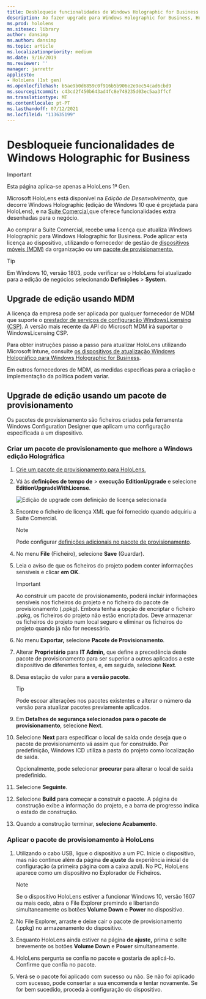 ```yaml
---
title: Desbloqueie funcionalidades de Windows Holographic for Business
description: Ao fazer upgrade para Windows Holographic for Business, HoloLens fornece funcionalidades extra que são projetadas para o negócio.
ms.prod: hololens
ms.sitesec: library
author: dansimp
ms.author: dansimp
ms.topic: article
ms.localizationpriority: medium
ms.date: 9/16/2019
ms.reviewer: ''
manager: jarrettr
appliesto:
- HoloLens (1st gen)
ms.openlocfilehash: b5ae9b0d6859c0f916b5b906e2e9ec54cad6cbd9
ms.sourcegitcommit: c43cd2f450b643ad4fc8e749235d03ec5aa3ffcf
ms.translationtype: MT
ms.contentlocale: pt-PT
ms.lasthandoff: 07/12/2021
ms.locfileid: "113635199"
---
```

# <a name="unlock-windows-holographic-for-business-features"></a>Desbloqueie funcionalidades de Windows Holographic for Business

> [!IMPORTANT]
> Esta página aplica-se apenas a HoloLens 1ª Gen.

Microsoft HoloLens está disponível na *Edição de Desenvolvimento,* que decorre Windows Holographic (edição de Windows 10 que é projetada para HoloLens), e na [Suite Comercial,](hololens-commercial-features.md)que oferece funcionalidades extra desenhadas para o negócio.

Ao comprar a Suite Comercial, recebe uma licença que atualiza Windows Holographic para Windows Holographic for Business. Pode aplicar esta licença ao dispositivo, utilizando o fornecedor de gestão de [dispositivos móveis (MDM)](#edition-upgrade-by-using-mdm) da organização ou um [pacote de provisionamento.](#edition-upgrade-by-using-a-provisioning-package)

> [!TIP]
> Em Windows 10, versão 1803, pode verificar se o HoloLens foi atualizado para a edição de negócios selecionando **Definições**  >  **System.**

## <a name="edition-upgrade-by-using-mdm"></a>Upgrade de edição usando MDM

A licença da empresa pode ser aplicada por qualquer fornecedor de MDM que suporte o [prestador de serviços de configuração WindowsLicensing (CSP)](https://msdn.microsoft.com/library/windows/hardware/dn904983.aspx). A versão mais recente da API do Microsoft MDM irá suportar o WindowsLicensing CSP.

Para obter instruções passo a passo para atualizar HoloLens utilizando Microsoft Intune, consulte [os dispositivos de atualização Windows Holográfico para Windows Holographic for Business](/intune/holographic-upgrade).

 Em outros fornecedores de MDM, as medidas específicas para a criação e implementação da política podem variar.

## <a name="edition-upgrade-by-using-a-provisioning-package"></a>Upgrade de edição usando um pacote de provisionamento

Os pacotes de provisionamento são ficheiros criados pela ferramenta Windows Configuration Designer que aplicam uma configuração especificada a um dispositivo.

### <a name="create-a-provisioning-package-that-upgrades-the-windows-holographic-edition"></a>Criar um pacote de provisionamento que melhore a Windows edição Holográfica

1. [Crie um pacote de provisionamento para HoloLens.](hololens-provisioning.md)
1. Vá às **definições de tempo de**  >  **execução EditionUpgrade** e selecione **EditionUpgradeWithLicense**.

    ![Edição de upgrade com definição de licença selecionada](images/icd1.png)

1. Encontre o ficheiro de licença XML que foi fornecido quando adquiriu a Suite Comercial.

    > [!NOTE]
    > Pode configurar [definições adicionais no pacote de provisionamento](hololens-provisioning.md).

1. No menu **File** (Ficheiro), selecione **Save** (Guardar). 

1. Leia o aviso de que os ficheiros do projeto podem conter informações sensíveis e clicar **em OK**.

    > [!IMPORTANT]
    > Ao construir um pacote de provisionamento, poderá incluir informações sensíveis nos ficheiros do projeto e no ficheiro do pacote de provisionamento (.ppkg). Embora tenha a opção de encriptar o ficheiro .ppkg, os ficheiros do projeto não estão encriptados. Deve armazenar os ficheiros do projeto num local seguro e eliminar os ficheiros do projeto quando já não for necessário.

1. No menu **Exportar,** selecione **Pacote de Provisionamento**.

1. Alterar **Proprietário** para **IT Admin,** que define a precedência deste pacote de provisionamento para ser superior a outros aplicados a este dispositivo de diferentes fontes, e, em seguida, selecione **Next**.

1. Desa estação de valor para **a versão pacote**.

    > [!TIP]
    > Pode escoar alterações nos pacotes existentes e alterar o número da versão para atualizar pacotes previamente aplicados.

1. Em **Detalhes de segurança selecionados para o pacote de provisionamento**, selecione **Next**.

1. Selecione **Next** para especificar o local de saída onde deseja que o pacote de provisionamento vá assim que for construído. Por predefinição, Windows ICD utiliza a pasta do projeto como localização de saída.

    Opcionalmente, pode selecionar **procurar** para alterar o local de saída predefinido.

1. Selecione **Seguinte**.

1. Selecione **Build** para começar a construir o pacote. A página de construção exibe a informação do projeto, e a barra de progresso indica o estado de construção.

1. Quando a construção terminar, **selecione Acabamento**.

### <a name="apply-the-provisioning-package-to-hololens"></a>Aplicar o pacote de provisionamento à HoloLens

1. Utilizando o cabo USB, ligue o dispositivo a um PC. Inicie o dispositivo, mas não continue além da página **de ajuste** da experiência inicial de configuração (a primeira página com a caixa azul). No PC, HoloLens aparece como um dispositivo no Explorador de Ficheiros.

    > [!NOTE]
    > Se o dispositivo HoloLens estiver a funcionar Windows 10, versão 1607 ou mais cedo, abra o File Explorer premindo e libertando simultaneamente os botões **Volume Down** e **Power** no dispositivo.

1. No File Explorer, arraste e deixe cair o pacote de provisionamento (.ppkg) no armazenamento do dispositivo.

1. Enquanto HoloLens ainda estiver na página **de ajuste,** prima e solte brevemente os botões **Volume Down** e **Power** simultaneamente.

1. HoloLens pergunta se confia no pacote e gostaria de aplicá-lo. Confirme que confia no pacote.

1. Verá se o pacote foi aplicado com sucesso ou não. Se não foi aplicado com sucesso, pode consertar a sua encomenda e tentar novamente. Se for bem sucedido, proceda à configuração do dispositivo.
